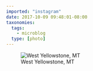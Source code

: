 ```yaml
---
imported: "instagram"
date: 2017-10-09 09:48:01-08:00
taxonomies:
  tags:
    - microblog
  type: [photo]
---
```

<figure>
  <img src="/media/images/photos/2017/10/05bc875c4deea04180644da60dba82eb.jpg" title="West Yellowstone, MT"/>
  <figcaption>West Yellowstone, MT</figcaption>
</figure>

